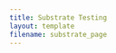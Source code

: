```yaml
---
title: Substrate Testing
layout: template
filename: substrate_page
--- 
```


<script src="substrate_port.js"></script>
